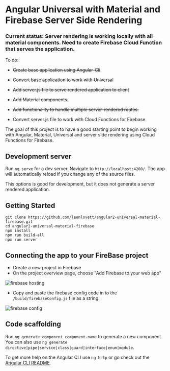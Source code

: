 # Angular Universal with Material and Firebase Server Side Rendering

### Current status: Server rendering is working locally with all material components. Need to create Firebase Cloud Function that serves the application.
To do:

* ~~Create base application using Angular-Cli~~

* ~~Convert base application to work with Universal~~

* ~~Add server.js file to serve rendered application to client~~
* ~~Add Material components.~~
* ~~Add functionality to handle multiple server-rendered routes.~~
* Convert server.js file to work with Cloud Functions for Firebase.

The goal of this project is to have a good starting point to begin working with Angular, Material, Universal and server side rendering using Cloud Functions for Firebase.

## Development server

Run `ng serve` for a dev server. Navigate to `http://localhost:4200/`. The app will automatically reload if you change any of the source files.

This options is good for development, but it does not generate a server rendered application.

## Getting Started
```
git clone https://github.com/leonlovett/angular2-universal-material-firebase.git
cd angular2-universal-material-firebase
npm install
npm run build-all
npm run server
```

## Connecting the app to your FireBase project

* Create a new project in Firebase
* On the project overview page, choose "Add Firebase to your web app"

![firebase hosting](https://firebasestorage.googleapis.com/v0/b/angular-universal-material.appspot.com/o/Capture.PNG?alt=media)
* Copy and paste the firebase config code in to the `/build/firebaseConfig.js` file as a string.

![firebase config](https://firebasestorage.googleapis.com/v0/b/angular-universal-material.appspot.com/o/firebaseconfig.jpg?alt=media)

## Code scaffolding

Run `ng generate component component-name` to generate a new component. You can also use `ng generate directive|pipe|service|class|guard|interface|enum|module`.

To get more help on the Angular CLI use `ng help` or go check out the [Angular CLI README](https://github.com/angular/angular-cli/blob/master/README.md).
